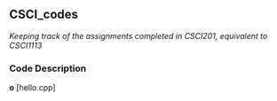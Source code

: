 ## CSCI_codes
*Keeping track of the assignments completed in CSCI201, equivalent to CSCI1113*

### Code Description 
**o** [hello.cpp]
